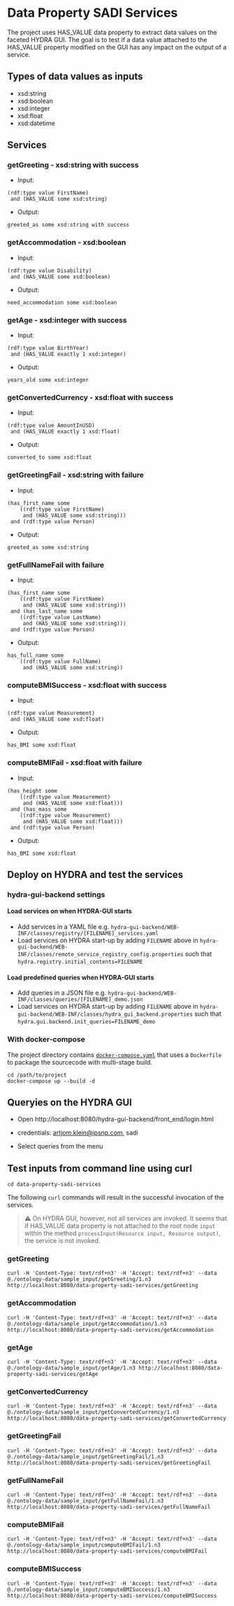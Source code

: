 # Data Property SADI Services
The project uses HAS_VALUE data property to extract data values on the 
faceted HYDRA GUI. The goal is to test if a data value attached to the 
HAS_VALUE property modified on the GUI has any impact on the output of 
a service.

## Types of data values as inputs
- xsd:string
- xsd:boolean
- xsd:integer
- xsd:float
- xsd:datetime

## Services

### getGreeting - xsd:string with success
- Input: 
```text
(rdf:type value FirstName)
 and (HAS_VALUE some xsd:string)
```
- Output:
```text
greeted_as some xsd:string with success
```

### getAccommodation - xsd:boolean
- Input:
```text
(rdf:type value Disability)
 and (HAS_VALUE some xsd:boolean)
```
- Output:
```text
need_accommodation some xsd:boolean
```

### getAge - xsd:integer with success
- Input:
```text
(rdf:type value BirthYear)
 and (HAS_VALUE exactly 1 xsd:integer)
```
- Output:
```text
years_old some xsd:integer
```

### getConvertedCurrency - xsd:float with success
- Input:
```text
(rdf:type value AmountInUSD)
 and (HAS_VALUE exactly 1 xsd:float)
```
- Output:
```text
converted_to some xsd:float
```

### getGreetingFail - xsd:string with failure
- Input:
```text
(has_first_name some 
    ((rdf:type value FirstName)
     and (HAS_VALUE some xsd:string)))
 and (rdf:type value Person)
```
- Output:
```text
greeted_as some xsd:string
```
### getFullNameFail with failure
- Input:
```text
(has_first_name some 
    ((rdf:type value FirstName)
     and (HAS_VALUE some xsd:string)))
 and (has_last_name some 
    ((rdf:type value LastName)
     and (HAS_VALUE some xsd:string)))
 and (rdf:type value Person)
```
- Output:
```text
has_full_name some 
    ((rdf:type value FullName)
     and (HAS_VALUE some xsd:string))
```
### computeBMISuccess - xsd:float with success
- Input:
```text
(rdf:type value Measurement)
 and (HAS_VALUE some xsd:float)
```
- Output:
```text
has_BMI some xsd:float
```

### computeBMIFail - xsd:float  with failure
- Input:
```text
(has_height some 
    ((rdf:type value Measurement)
     and (HAS_VALUE some xsd:float)))
 and (has_mass some 
    ((rdf:type value Measurement)
     and (HAS_VALUE some xsd:float)))
 and (rdf:type value Person)
```
- Output:
```text
has_BMI some xsd:float
```


## Deploy on HYDRA and test the services

### hydra-gui-backend settings

#### Load services on when HYDRA-GUI starts 
- Add services in a YAML file e.g. `hydra-gui-backend/WEB-INF/classes/registry/[FILENAME]_services.yaml`
- Load services on HYDRA start-up by adding `FILENAME` above in `hydra-gui-backend/WEB-INF/classes/remote_service_registry_config.properties` such that 
`hydra.registry.initial_contents=FILENAME`

#### Load predefined queries when HYDRA-GUI starts
- Add queries in a JSON file e.g. `hydra-gui-backend/WEB-INF/classes/queries/[FILENAME]_demo.json`
- Load services on HYDRA start-up by adding `FILENAME` above in `hydra-gui-backend/WEB-INF/classes/hydra_gui_backend.properties` such that
  `hydra.gui.backend.init_queries=FILENAME_demo`

### With docker-compose

The project directory contains [`docker-compose.yaml`](https://docs.docker.com/compose/install/) that uses a `Dockerfile` to package the sourcecode with multi-stage build.  

```
cd /path/to/project
docker-compose up --build -d
```

## Queryies on the HYDRA GUI

- Open http://localhost:8080/hydra-gui-backend/front_end/login.html

- credentials: artjom.klein@ipsnp.com, sadi
- Select queries from the menu


## Test inputs from command line using curl

```
cd data-property-sadi-services

```

The following `curl` commands will result in the successful invocation of the services.

> **:warning:** On HYDRA GUI, however, not all services are invoked. It seems that if HAS_VALUE data property
> is not attached to the root node `input` within the method `processInput(Resource input, Resource output)`, 
> the service is not invoked.

### getGreeting 

```shell
curl -H 'Content-Type: text/rdf+n3' -H 'Accept: text/rdf+n3' --data @./ontology-data/sample_input/getGreeting/1.n3 http://localhost:8080/data-property-sadi-services/getGreeting
```

### getAccommodation

```shell
curl -H 'Content-Type: text/rdf+n3' -H 'Accept: text/rdf+n3' --data @./ontology-data/sample_input/getAccommodation/1.n3 http://localhost:8080/data-property-sadi-services/getAccommodation
```

### getAge

```shell
curl -H 'Content-Type: text/rdf+n3' -H 'Accept: text/rdf+n3' --data @./ontology-data/sample_input/getAge/1.n3 http://localhost:8080/data-property-sadi-services/getAge
```

### getConvertedCurrency

```shell
curl -H 'Content-Type: text/rdf+n3' -H 'Accept: text/rdf+n3' --data @./ontology-data/sample_input/getConvertedCurrency/1.n3 http://localhost:8080/data-property-sadi-services/getConvertedCurrency
```

### getGreetingFail

```shell
curl -H 'Content-Type: text/rdf+n3' -H 'Accept: text/rdf+n3' --data @./ontology-data/sample_input/getGreetingFail/1.n3 http://localhost:8080/data-property-sadi-services/getGreetingFail
```

### getFullNameFail

```shell
curl -H 'Content-Type: text/rdf+n3' -H 'Accept: text/rdf+n3' --data @./ontology-data/sample_input/getFullNameFail/1.n3 http://localhost:8080/data-property-sadi-services/getFullNameFail
```

### computeBMIFail

```shell
curl -H 'Content-Type: text/rdf+n3' -H 'Accept: text/rdf+n3' --data @./ontology-data/sample_input/computeBMIFail/1.n3 http://localhost:8080/data-property-sadi-services/computeBMIFail
```


### computeBMISuccess

```shell
curl -H 'Content-Type: text/rdf+n3' -H 'Accept: text/rdf+n3' --data @./ontology-data/sample_input/computeBMISuccess/1.n3 http://localhost:8080/data-property-sadi-services/computeBMISuccess
```
